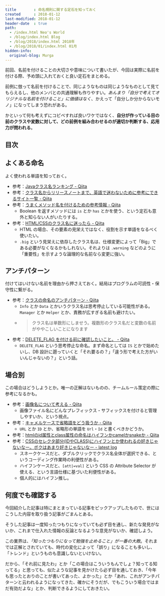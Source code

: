 ```yaml
---
title        : 命名規則に関する定石を知っておく
created      : 2018-01-12
last-modified: 2018-01-12
header-date  : true
path:
  - /index.html Neo's World
  - /blog/index.html Blog
  - /blog/2018/index.html 2018年
  - /blog/2018/01/index.html 01月
hidden-info:
  original-blog: Murga
---
```


前回、名前を付けることの大切さや意味について書いたが、今回は実際に名前を付ける際、予め頭に入れておくと良い定石をまとめる。

前例に倣って名前を付けることで、同じようなものは同じようなものとして見てもらえるし、他のメンバとの共通理解も作りやすい。*あんまり「自分で考えてオリジナルな名前を付けること」に価値はなく*、かえって「自分しか分からないモノ」になってしまう恐れがある。

かといって何も考えずにコピペすれば良いワケではなく、**自分が作っている目の前のクラスや変数に対して、どの前例を組み合わせるのが適切か判断する、応用力が問われる**。

## 目次

## よくある命名

よく使われる単語を知っておく。

- 参考：[Javaクラス名ランキング - Qiita](https://qiita.com/disc99/items/adff7ed5c497ac2674f4)
- 参考：[クラス名からリリースノートまで、英語で迷わないために参考にできるサイト一覧 - Qiita](https://qiita.com/arai-wa/items/46e74275537edebae7aa)
- 参考：[うまくメソッド名を付けるための参考情報 - Qiita](https://qiita.com/KeithYokoma/items/2193cf79ba76563e3db6)
  - Boolean を返すメソッドには `is` とか `has` とかを使う、という定石も意外と知らない人がいたりする。
- 参考：[HTML/CSSのクラス名に迷ったら - Qiita](https://qiita.com/SotaSuzuki/items/a697b60696b8f03ac4de)
  - HTML の場合、その要素の見栄えではなく、役割を示す単語をなるべく使いたい。
  - `.big` という見栄えに依存したクラス名は、仕様変更によって「Big」である必要がなくなるかもしれない。それよりは `.warning` などのように「重要性」を示すような論理的な名前なら変更に強い。

## アンチパターン

付けてはいけない名前を理由から押さえておく。結局はプログラムの可読性・保守性に繋がる。

- 参考：[クラスの命名のアンチパターン - Qiita](https://qiita.com/magicant/items/8134edf969f9629fa66e)
  - `Info` とか `Data` とかいうクラス名は思考停止している可能性がある。`Manager` とか `Helper` とか、責務が広すぎる名前も避けたい。
  - > クラス名は単数形にしませう。複数形のクラス名だと変数の名前がややこしいことになります
- 参考：[DELETE_FLAG を付ける前に確認したいこと。 - Qiita](https://qiita.com/Jxck_/items/156d0a231c6968f2a474)
  - `DELETE_FLAG` という思考停止な命名。まず命名としては `IS` とかで始めたいし、DB 設計に遡っていくと「それ要るの？」「違う形で考えた方がいいんじゃないの？」という話。

## 場合別

この場合はどうしようとか。唯一の正解はないものの、チームルール策定の際に参考になるかも。

- 参考：[画像名について考える - Qiita](https://qiita.com/mrd-takahashi/items/7fe404c540b4b5183c8f)
  - 画像ファイル名にどんなプレフィックス・サフィックスを付けると管理しやすいか、という視点。
- 参考：[キャメルケースで省略語をどう扱うか - Qiita](https://qiita.com/gamako/items/a5b1428c9b5c8d6f0694)
  - `URL` とか `ID` とか、省略形の単語を `Url`・`Id` と書くべきかどうか。
- 参考：[htmlのid属性とclass属性の命名はハイフンかcamelかsnakeか - Qiita](https://qiita.com/itagakishintaro/items/168667d5ee4c56b30d52)
- 参考：[CSSのセレクタ部分(IDやCLASS)にハイフンとか使われるの好きじゃないなー。ボクはあまり好きじゃないなー - latest log](http://uupaa.hatenablog.com/entry/2012/01/22/013509)
  - スネークケースだと、ダブルクリックでクラス名全体が選択できる、というコーディング作業時の利便性がある。
  - ハイフンケースだと、`[att|=val]` という CSS の Attribute Selector が使える、という言語仕様に基づいた利便性がある。
  - 個人的にはハイフン推し。

## 何度でも確認する

今回紹介した記事は特にまとまっている記事をピックアップしたもので、世にはこうした内容を取り扱う記事がごまんとある。

そうした記事は一度知ったつもりになっていても必ず目を通し、新たな発見がないか、これまで仕入れた情報の反論となるような意見がないか、確認しよう。

この業界は、*「知ったつもりになって勉強を止めること」が一番の大敵*。それまでは正解とされていても、時代の変化によって「誤り」になることも多いし、「トレンド」というものも意識しないといけない。

だから、「それ前に見たわ」とか「この場合はこういうもんでしょ？知ってる知ってる」と思っても、似たような記事を見かけたら必ず目を通しておき、「今年も思ったとおりのことが書いてあった、よかった」とか「あれ、これがアンチパターンと云われるようになってきた、確かにそうだが、でもこういう場合ではまだ有効だよな」とか、判断できるようにしておきたい。
